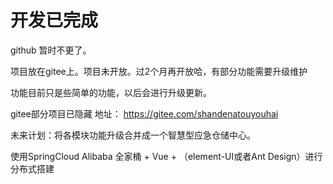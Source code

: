 # 开发已完成

github 暂时不更了。

项目放在gitee上。项目未开放。过2个月再开放哈，有部分功能需要升级维护

功能目前只是些简单的功能，以后会进行升级更新。

gitee部分项目已隐藏
地址：
https://gitee.com/shandenatouyouhai

未来计划：将各模块功能升级合并成一个智慧型应急仓储中心。

使用SpringCloud Alibaba 全家桶 + Vue + （element-UI或者Ant Design）进行分布式搭建
